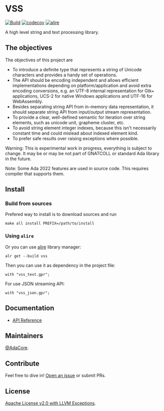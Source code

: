# VSS

[![Build](https://github.com/AdaCore/VSS/workflows/Build/badge.svg)](https://github.com/AdaCore/VSS/actions)
[![codecov](https://codecov.io/gh/AdaCore/VSS/branch/master/graph/badge.svg)](https://codecov.io/gh/AdaCore/VSS)
[![alire](https://img.shields.io/endpoint?url=https://alire.ada.dev/badges/vss.json)](https://alire.ada.dev/crates/vss.html)

A high level string and text processing library.

## The objectives

The objectives of this project are

* To introduce a definite type that represents a string of Unicode characters
  and provides a handy set of operations.
* The API should be encoding independent and allows efficient implementations
  depending on platform/application and avoid extra encoding conversions, e.g.
  an UTF-8 internal representation for Gtk+ applications, UCS-2 for native
  Windows applications and UTF-16 for WebAssembly.
* Besides separating string API from in-memory data representation, it should
  separate string API from input/output stream representation.
* To provide a clear, well-defined semantic for iteration over string
  elements, such as unicode unit, grapheme cluster, etc.
* To avoid string element integer indexes, because this isn't necessarily
  constant time and could mislead about indexed element kind.
* To prefer safe results over raising exceptions where possible.

Warning: This is experimental work in progress, everything is subject to
change. It may be or may be not part of GNATCOLL or standard Ada library
in the future.

Note: Some Ada 2022 features are used in source code. This requires compiler
that supports them.

## Install

### Build from sources
Prefered way to install is to download sources and run

    make all install PREFIX=/path/to/install

### Using `alire`
Or you can use [alire](https://alire.ada.dev/) library manager:

    alr get --build vss

Then you can use it as dependency in the project file:

    with "vss_text.gpr";

For use JSON streaming API:

    with "vss_json.gpr";

## Documentation

* [API Reference](https://adacore.github.io/VSS/)

## Maintainers

[@AdaCore](https://adacore.com/).

## Contribute

Feel free to dive in!
[Open an issue](https://github.com/AdaCore/VSS/issues/new)
or submit PRs.

## License

[Apache License v2.0 with LLVM Exceptions](LICENSE.txt).
